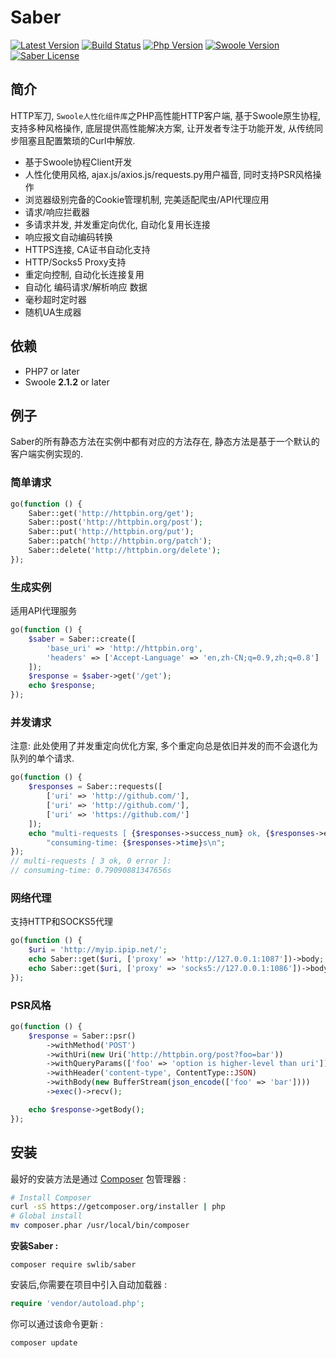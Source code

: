 # Saber

[![Latest Version](https://img.shields.io/github/release/swlib/swlib.svg?style=flat-square)](https://github.com/swlib/saber/releases)
[![Build Status](https://travis-ci.org/swlib/saber.svg?branch=master)](https://github.com/swlib/saber/releases)
[![Php Version](https://img.shields.io/badge/php-%3E=7.0-brightgreen.svg?maxAge=2592000)](https://secure.php.net/)
[![Swoole Version](https://img.shields.io/badge/swoole-%3E=2.1.2-brightgreen.svg?maxAge=2592000)](https://github.com/swoole/swoole-src)
[![Saber License](https://img.shields.io/hexpm/l/plug.svg?maxAge=2592000)](https://github.com/swlib/saber/blob/master/LICENSE)

## 简介

HTTP军刀, `Swoole人性化组件库`之PHP高性能HTTP客户端, 基于Swoole原生协程, 支持多种风格操作, 底层提供高性能解决方案, 让开发者专注于功能开发, 从传统同步阻塞且配置繁琐的Curl中解放.

- 基于Swoole协程Client开发
- 人性化使用风格, ajax.js/axios.js/requests.py用户福音, 同时支持PSR风格操作
- 浏览器级别完备的Cookie管理机制, 完美适配爬虫/API代理应用
- 请求/响应拦截器
- 多请求并发, 并发重定向优化, 自动化复用长连接
- 响应报文自动编码转换
- HTTPS连接, CA证书自动化支持
- HTTP/Socks5 Proxy支持
- 重定向控制, 自动化长连接复用
- 自动化 编码请求/解析响应 数据
- 毫秒超时定时器
- 随机UA生成器




## 依赖

- PHP7 or later
- Swoole **2.1.2** or later




## 例子

Saber的所有静态方法在实例中都有对应的方法存在, 静态方法是基于一个默认的客户端实例实现的.

### 简单请求

```php
go(function () {
    Saber::get('http://httpbin.org/get');
    Saber::post('http://httpbin.org/post');
    Saber::put('http://httpbin.org/put');
    Saber::patch('http://httpbin.org/patch');
    Saber::delete('http://httpbin.org/delete');
});
```

### 生成实例

适用API代理服务

```php
go(function () {
    $saber = Saber::create([
        'base_uri' => 'http://httpbin.org',
        'headers' => ['Accept-Language' => 'en,zh-CN;q=0.9,zh;q=0.8']
    ]);
    $response = $saber->get('/get');
    echo $response;
});
```

### 并发请求
注意: 此处使用了并发重定向优化方案, 多个重定向总是依旧并发的而不会退化为队列的单个请求.
```php
go(function () {
    $responses = Saber::requests([
        ['uri' => 'http://github.com/'],
        ['uri' => 'http://github.com/'],
        ['uri' => 'https://github.com/']
    ]);
    echo "multi-requests [ {$responses->success_num} ok, {$responses->error_num} error ]:\n" .
        "consuming-time: {$responses->time}s\n";
});
// multi-requests [ 3 ok, 0 error ]:
// consuming-time: 0.79090881347656s
```
### 网络代理

支持HTTP和SOCKS5代理

```php
go(function () {
    $uri = 'http://myip.ipip.net/';
    echo Saber::get($uri, ['proxy' => 'http://127.0.0.1:1087'])->body;
    echo Saber::get($uri, ['proxy' => 'socks5://127.0.0.1:1086'])->body;
});
```

### PSR风格

```php
go(function () {
    $response = Saber::psr()
        ->withMethod('POST')
        ->withUri(new Uri('http://httpbin.org/post?foo=bar'))
        ->withQueryParams(['foo' => 'option is higher-level than uri'])
        ->withHeader('content-type', ContentType::JSON)
        ->withBody(new BufferStream(json_encode(['foo' => 'bar'])))
        ->exec()->recv();

    echo $response->getBody();
});
```



## 安装

最好的安装方法是通过 [Composer](http://getcomposer.org/) 包管理器 :

```bash
# Install Composer
curl -sS https://getcomposer.org/installer | php
# Global install
mv composer.phar /usr/local/bin/composer
```

**安装Saber :**

```shell
composer require swlib/saber
```

安装后,你需要在项目中引入自动加载器 :

```php
require 'vendor/autoload.php';
```

你可以通过该命令更新 :

```
composer update
```
